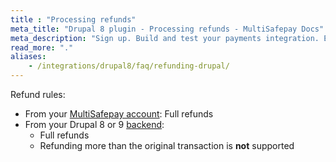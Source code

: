 ```yaml
---
title : "Processing refunds"
meta_title: "Drupal 8 plugin - Processing refunds - MultiSafepay Docs"
meta_description: "Sign up. Build and test your payments integration. Explore our products and services. Use our API Reference, SDKs, and wrappers. Get support."
read_more: "."
aliases: 
    - /integrations/drupal8/faq/refunding-drupal/
---
```

Refund rules:

- From your [MultiSafepay account](/account/multisafepay-account/processing-refunds/): Full refunds
- From your Drupal 8 or 9 [backend](/getting-started/glossary/#backend):  
    - Full refunds 
    - Refunding more than the original transaction is **not** supported

